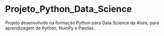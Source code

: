 # Projeto_Python_Data_Science
Projeto desenvolvido na formação Python para Data Science da Alura, para aprendizagem de Python, NumPy e Pandas.
